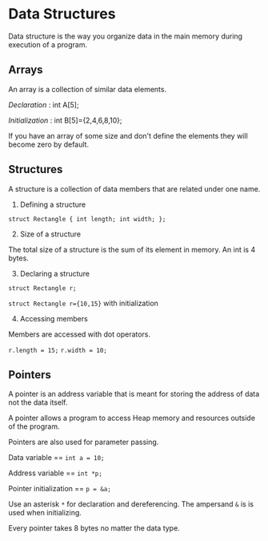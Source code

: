 # Data Structures

Data structure is the way you organize data in the main memory during execution of a program.

## Arrays

An array is a collection of similar data elements.

_Declaration_ : int A[5];

_Initialization_ : int B[5]={2,4,6,8,10};

If you have an array of some size and don't define the elements they will become zero by default.

## Structures

A structure is a collection of data members that are related under one name.

1. Defining a structure

`struct Rectangle { int length; int width; };`

2.  Size of a structure

The total size of a structure is the sum of its element in memory. An int is 4 bytes.

3.  Declaring a structure

`struct Rectangle r;`

`struct Rectangle r={10,15}` with initialization

4. Accessing members

Members are accessed with dot operators.

`r.length = 15;`
`r.width = 10;`

## Pointers

A pointer is an address variable that is meant for storing the address of data not the data itself.

A pointer allows a program to access Heap memory and resources outside of the program.

Pointers are also used for parameter passing.

Data variable == `int a = 10;`

Address variable == `int *p;`

Pointer initialization == `p = &a;`

Use an asterisk `*` for declaration and dereferencing. The ampersand `&` is is used when initializing.

Every pointer takes 8 bytes no matter the data type.

